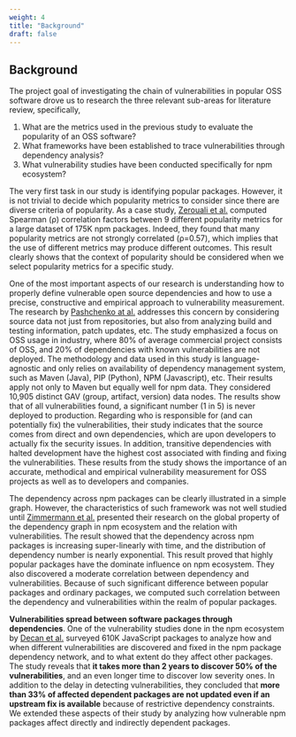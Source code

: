 ```yaml
---
weight: 4
title: "Background"
draft: false
---
```


## Background

The project goal of investigating the chain of vulnerabilities in popular OSS software drove us to research the three relevant sub-areas for literature review, specifically,

1. What are the metrics used in the previous study to evaluate the popularity of an OSS software?
1. What frameworks have been established to trace vulnerabilities through dependency analysis?
1. What vulnerability studies have been conducted specifically for npm ecosystem?

The very first task in our study is identifying popular packages. However, it is not trivial to decide which popularity metrics to consider since there are diverse criteria of popularity. As a case study, [Zerouali et al.](https://www.researchgate.net/profile/Gregorio-Robles/publication/330382560_On_the_Diversity_of_Software_Package_Popularity_Metrics_An_Empirical_Study_of_npm/links/5c47ae82a6fdccd6b5c182c7/On-the-Diversity-of-Software-Package-Popularity-Metrics-An-Empirical-Study-of-npm.pdf) computed Spearman (&rho;) correlation factors between 9 different popularity metrics for a large dataset of 175K npm packages. Indeed, they found that many popularity metrics are not strongly correlated (&rho;=0.57), which implies that the use of different metrics may produce different outcomes. This result clearly shows that the context of popularity should be considered when we select popularity metrics for a specific study.

One of the most important aspects of our research is understanding how to properly define vulnerable open source dependencies and how to use a precise, constructive and empirical approach to vulnerability measurement. The research by [Pashchenko at al.](https://www.researchgate.net/profile/Antonino-Sabetta/publication/328089558_Vulnerable_open_source_dependencies_counting_those_that_matter/links/5bd88e2da6fdcc3a8db16906/Vulnerable-open-source-dependencies-counting-those-that-matter.pdf) addresses this concern by considering source data not just from repositories, but also from analyzing build and testing information, patch updates, etc. The study emphasized a focus on OSS usage in industry, where 80% of average commercial project consists of OSS, and 20% of dependencies with known vulnerabilities are not deployed. The methodology and data used in this study is language-agnostic and only relies on availability of dependency management system, such as Maven (Java), PIP (Python), NPM (Javascript), etc. Their results apply not only to Maven but equally well for npm data. They considered 10,905 distinct GAV (group, artifact, version) data nodes. The results show that of all vulnerabilities found, a significant number (1 in 5) is never deployed to production. Regarding who is responsible for (and can potentially fix) the vulnerabilities, their study indicates that the source comes from direct and own dependencies, which are upon developers to actually fix the security issues. In addition, transitive dependencies with halted development have the highest cost associated with finding and fixing the vulnerabilities. These results from the study shows the importance of an accurate, methodical and empirical vulnerability measurement for OSS projects as well as to developers and companies.

The dependency across npm packages can be clearly illustrated in a simple graph. However, the characteristics of such framework was not well studied until [Zimmermann et al.](https://www.usenix.org/system/files/sec19-zimmermann.pdf) presented their research on the global property of the dependency graph in npm ecosystem and the relation with vulnerabilities. The result showed that the dependency across npm packages is increasing super-linearly with time, and the distribution of dependency number is nearly exponential. This result proved that highly popular packages have the dominate influence on npm ecosystem. They also discovered a moderate correlation between dependency and vulnerabilities. Because of such significant difference between popular packages and ordinary packages, we computed such correlation between the dependency and vulnerabilities within the realm of popular packages.

**Vulnerabilities spread between software packages through dependencies**. One of the vulnerability studies done in the npm ecosystem by [Decan et al.](https://dl.acm.org/doi/pdf/10.1145/3196398.3196401) surveyed 610K JavaScript packages to analyze how and when different vulnerabilities are discovered and fixed in the npm package dependency network, and to what extent do they affect other packages. The study reveals that **it takes more than 2 years to discover 50% of the vulnerabilities**, and an even longer time to discover low severity ones. In addition to the delay in detecting vulnerabilities, they concluded that **more than 33% of affected dependent packages are not updated even if an upstream fix is available** because of restrictive dependency constraints. We extended these aspects of their study by analyzing how vulnerable npm packages affect directly and indirectly dependent packages.
